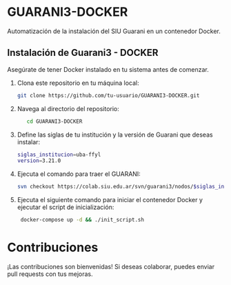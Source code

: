 # GUARANI3-DOCKER

Automatización de la instalación del SIU Guarani en un contenedor Docker.

## Instalación de Guarani3 - DOCKER

Asegúrate de tener Docker instalado en tu sistema antes de comenzar.

1. Clona este repositorio en tu máquina local:

   ```bash
   git clone https://github.com/tu-usuario/GUARANI3-DOCKER.git
   ```

2. Navega al directorio del repositorio:
   ```bash
      cd GUARANI3-DOCKER
   ```

3. Define las siglas de tu institución y la versión de Guarani que deseas instalar:
    ```bash
   siglas_institucion=uba-ffyl
   version=3.21.0
   ```
4. Ejecuta el comando para traer el GUARANI:
     ```bash     
    svn checkout https://colab.siu.edu.ar/svn/guarani3/nodos/$siglas_institucion/gestion/trunk/$version guarani
     ```

5. Ejecuta el siguiente comando para iniciar el contenedor Docker y ejecutar el script de inicialización:
    ```bash
     docker-compose up -d && ./init_script.sh     
    ```

# Contribuciones
¡Las contribuciones son bienvenidas! Si deseas colaborar, puedes enviar pull requests con tus mejoras.
